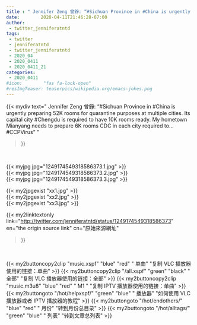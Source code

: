 ```yaml
---
title : " Jennifer Zeng 曾錚: “#Sichuan Province in #China is urgently preparing 52K rooms for quarantine purposes at multiple cities. Its capital city #Chengdu is required to have 10K rooms ready. My hometown Mianyang needs to prepare 6K rooms  CDC in each city required to...&#10;#CCPVirus”  "
date:        2020-04-11T21:46:28-07:00
author:
 - twitter_jenniferatntd
tags:
 - twitter
 - jenniferatntd
 - twitter_jenniferatntd
 - 2020_04
 - 2020_0411
 - 2020_0411_21
categories:
 - 2020_0411
#icon:        "fas fa-lock-open"
#resImgTeaser: teaserpics/wikipedia.org/emacs-jokes.png
---
```


{{< mydiv text=" Jennifer Zeng 曾錚: “#Sichuan Province in #China is urgently preparing 52K rooms for quarantine purposes at multiple cities. Its capital city #Chengdu is required to have 10K rooms ready. My hometown Mianyang needs to prepare 6K rooms  CDC in each city required to...&#10;#CCPVirus”  "
>}}
<br>


 {{< myjpg jpg="1249174549318586373.1.jpg" >}}<br>  {{< myjpg jpg="1249174549318586373.2.jpg" >}}<br>  {{< myjpg jpg="1249174549318586373.3.jpg" >}}<br> 

{{< my2jpgexist "xx1.jpg" >}}<br>
{{< my2jpgexist "xx2.jpg" >}}<br>
{{< my2jpgexist "xx3.jpg" >}}<br>


{{< my2linktextonly link="http://twitter.com/jenniferatntd/status/1249174549318586373"
en="the origin source link" cn="原始來源網址"
>}}


<br>

{{< my2buttoncopy2clip "music.xspf"        "blue"   "red"    " 单曲"  "复制 VLC 播放器使用的链接：单曲" >}} {{< my2buttoncopy2clip "/all.xspf"         "green"  "black"  " 全部"  "复制 VLC 播放器使用的链接：全部" >}} {{< my2buttoncopy2clip "music.m3u8"        "blue"   "red"    " M1 "    "复制 IPTV 播放器使用的链接：单曲" >}} {{< my2buttongoto      "/hot/helpxspf/"    "green"  "blue"   " 播放器" "如何使用 VLC 播放器或者 IPTV 播放器的教程" >}} {{< my2buttongoto      "/hot/endothers/"   "blue"   "red"    " 月份"   "转到月份总目录" >}} {{< my2buttongoto      "/hot/alltags/"     "green"  "blue"   " 列表"   "转到文章总列表" >}} 
